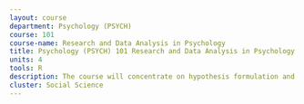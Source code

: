 ```yaml
---
layout: course 
department: Psychology (PSYCH)
course: 101
course-name: Research and Data Analysis in Psychology
title: Psychology (PSYCH) 101 Research and Data Analysis in Psychology
units: 4
tools: R
description: The course will concentrate on hypothesis formulation and testing, tests of significance, analysis of variance (one-way analysis), simple correlation, simple regression, and nonparametric statistics such as chi-square and Mann-Whitney U tests. Majors intending to be in the honors program must complete 101 by the end of their junior year.
cluster: Social Science
---
```

